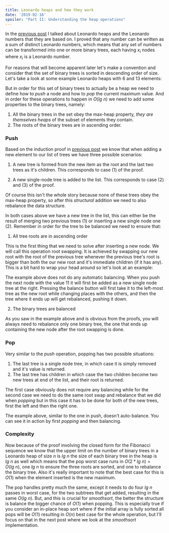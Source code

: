```yaml
---
title: Leonardo heaps and how they work
date: '2019-02-16'
spoiler: "Part II: Understanding the heap operations"
---
```


In the [previous post](/leonardo-numbers) I talked about Leonardo heaps and the Leonardo numbers that they are based on. I proved that any number can be written as a sum of distinct Leonardo numbers, which means that any set of numbers can be transformed into one or more binary trees, each having $x_i$ nodes where $x_i$ is a Leonardo number. 

For reasons that will become apparent later let's make a convention and consider that the set of binary trees is sorted in descending order of size. Let's take a look at some example Leonardo heaps with 6 and 13 elements:

<div><leonardo-heap-show id="show-1"></leonardo-heap></div>

<div><leonardo-heap-show id="show-2"></leonardo-heap></div>

But in order for this set of binary trees to actually be a heap we need to define how to _push_ a node and how to _pop_ the current maximum value. And in order for these operations to happen in $O(lg\ n)$ we need to add some properties to the binary trees, namely:

1. All the binary trees in the set obey the max-heap property, _they are themselves heaps_ of the subset of elements they contain.
2. The roots of the binary trees are in ascending order.

### Push

Based on the induction proof in [previous post](/leonardo-numbers) we know that when adding a new element to our list of trees we have three possible scenarios:

1. A new tree is formed from the new item as the root and the last two trees as it's children. This corresponds to case (1) of the proof.

<div><leonardo-heap-push id="push-1"></leonardo-heap-push></div>

2. A new single-node tree is added to the list. This corresponds to case (2) and (3) of the proof.

<div><leonardo-heap-push id="push-3"></leonardo-heap-push></div>

Of course this isn't the whole story because none of these trees obey the max-heap property, so after this _structural_ addition we need to also rebalance the data structure.

In both cases above we have a new tree in the list, this can either be the result of merging two previous trees (1) or inserting a new single node one (2). Remember in order for the tree to be balanced we need to ensure that:

1. All tree roots are in ascending order

This is the first thing that we need to solve after inserting a new node. We will call this operation root swapping. It is achieved by swapping our new root with the root of the previous tree whenever the previous tree's root is bigger than both the our new root and it's immediate children (if it has any).
This is a bit hard to wrap your head around so let's look at an example:

<div><leonardo-heap-balance id="balance-1"></leonardo-heap-balance></div>

The example above does not do any automatic balancing. When you push the next node with the value $11$ it will first be added as a new single node tree at the right. Pressing the balance button will first take it to the left-most tree as the new root while changing places with the others, and then the tree where it ends up will get rebalanced, pushing it down.

2. The binary trees are balanced

As you saw in the example above and is obvious from the proofs, you will always need to rebalance only one binary tree, the one that ends up containing the new node after the root swapping is done.


### Pop

Very similar to the _push_ operation, popping has two possible situations:

1. The last tree is a single node tree, in which case it is simply removed and it's value is returned.
2. The last tree has children in which case the two children become two new trees at end of the list, and their root is returned.

The first case obviously does not require any balancing while for the second case we need to do the same root swap and rebalance that we did when _popping_ but in this case it has to be done for both of the new trees, first the left and then the right one.

<div><leonardo-heap-balance id="balance-2"></leonardo-heap-balance></div>

The example above, similar to the one in push, doesn't auto-balance. You can see it in action by first _popping_ and then balancing.

### Complexity

Now because of the proof involving the closed form for the Fibonacci sequence we know that the upper limit on the number of binary trees in a Leonardo heap of size $n$ is $lg\ n$ the size of each binary tree in the heap is $lg\ n$ as well which means that the pop worst case runs in $O(2 * lg\ n) = O(lg\ n)$, one $lg\ n$ to ensure the three roots are sorted, and one to rebalance the binary tree. Also it's really important to note that the best case for this is $O(1)$ when the element inserted is the new maximum.

The pop handles pretty much the same, except it needs to do four $lg\ n$ passes in worst case, for the two subtrees that get added, resulting in the same $O(lg\ n)$. But, and this is crucial for _smoothsort_, the better the structure is balance the bigger chance of $O(1)$ when popping. This is especially true if you consider an in-place heap sort where if the initial array is fully sorted all pops will be $O(1)$ resulting in $O(n)$ best case for the whole operation, but I'll focus on that in the next post where we look at the _smoothsort_ implementation.


